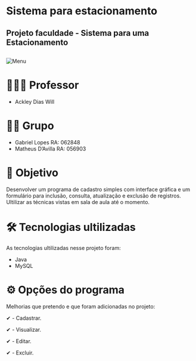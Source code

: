 # Sistema para estacionamento
## Projeto faculdade - Sistema para uma Estacionamento <h2>

![Menu](https://github.com/biell-lopes/Projeto_Estacionamento_Java/blob/main/ProjetoEstacionamento/37-12-22-113700.png)

  
# 👨🏻‍🏫 Professor  
 - Ackley Dias Will 


# 👨‍💻 Grupo
 - Gabriel Lopes   RA: 062848
 - Matheus D’Avilla RA: 056903
  
  
# 🎯 Objetivo
Desenvolver um programa de cadastro simples com interface gráfica e um formulário para inclusão, consulta, atualização e exclusão de registros. 
Ultilizar as técnicas vistas em sala de aula até o momento.

  
# 🛠️ Tecnologias ultilizadas
As tecnologias ultilizadas nesse projeto foram:
- Java
- MySQL

  
# ⚙️ Opções do programa
Melhorias que pretendo e que foram adicionadas no projeto:

 ✔ - Cadastrar.
 
 ✔ - Visualizar.

 ✔ - Editar.
  
 ✔ - Excluir.

